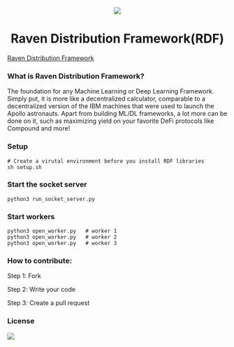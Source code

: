 <div align="center">
  <img src="https://static.wixstatic.com/media/8e555b_b0053aa9f21e4ff2bed34105ef06189d~mv2_d_4703_2828_s_4_2.png/v1/fill/w_156,h_86,al_c,q_85,usm_0.66_1.00_0.01/RP-Logo-B.webp">
<h1> Raven Distribution Framework(RDF) </h1>
</div>


[Raven Distribution Framework](https://www.ravenprotocol.com)


### What is Raven Distribution Framework?
The foundation for any Machine Learning or Deep Learning Framework. Simply put, it is more like a decentralized calculator, comparable to a decentralized version of the IBM machines that were used to launch the Apollo astronauts. Apart from building ML/DL frameworks, a lot more can be done on it, such as maximizing yield on your favorite DeFi protocols like Compound and more!


### Setup 
    
    # Create a virutal environment before you install RDF libraries
    sh setup.sh
    
    
### Start the socket server

    python3 run_socket_server.py
   
   
### Start workers

    python3 open_worker.py   # worker 1
    python3 open_worker.py   # worker 2
    python3 open_worker.py   # worker 3


### How to contribute:

Step 1: Fork

Step 2: Write your code

Step 3: Create a pull request


### License

<a href="https://github.com/ravenprotocol/raven-distribution-framework/blob/master/LICENSE"><img src="https://img.shields.io/github/license/ravenprotocol/raven-distribution-framework"></a>
